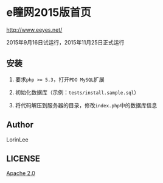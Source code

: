 # e瞳网2015版首页

<http://www.eeyes.net/>

2015年9月16日试运行，2015年11月25日正式运行

## 安装

1. 要求`php >= 5.3`，打开`PDO MySQL`扩展

2. 初始化数据库（示例：`tests/install.sample.sql`）

3. 将代码解压到服务器的目录，修改`index.php`中的数据库信息

## Author

LorinLee

## LICENSE

[Apache 2.0](http://www.apache.org/licenses/LICENSE-2.0)

